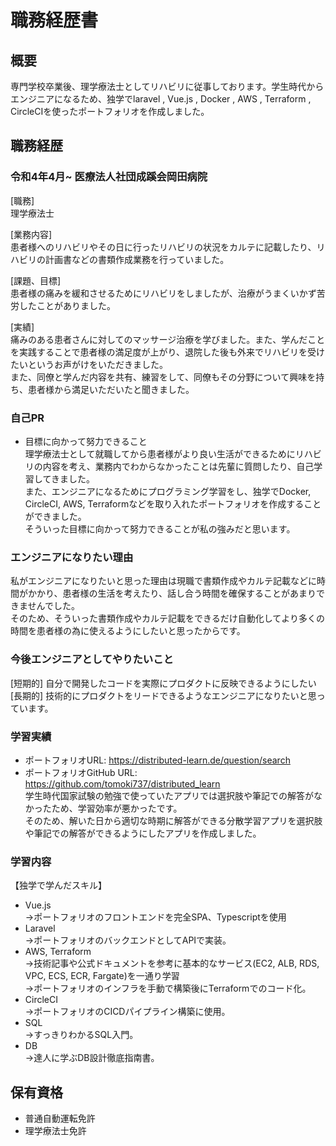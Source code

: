 # 職務経歴書
## 概要
専門学校卒業後、理学療法士としてリハビリに従事しております。学生時代からエンジニアになるため、独学でlaravel , Vue.js , Docker , AWS , Terraform , CircleCIを使ったポートフォリオを作成しました。
## 職務経歴
### 令和4年4月~ 医療法人社団成蹊会岡田病院 
[職務]  
理学療法士

[業務内容]  
患者様へのリハビリやその日に行ったリハビリの状況をカルテに記載したり、リハビリの計画書などの書類作成業務を行っていました。

[課題、目標]  
患者様の痛みを緩和させるためにリハビリをしましたが、治療がうまくいかず苦労したことがありました。

[実績]  
痛みのある患者さんに対してのマッサージ治療を学びました。また、学んだことを実践することで患者様の満足度が上がり、退院した後も外来でリハビリを受けたいというお声がけをいただきました。  
また、同僚と学んだ内容を共有、練習をして、同僚もその分野について興味を持ち、患者様から満足いただいたと聞きました。

### 自己PR
- 目標に向かって努力できること  
理学療法士として就職してから患者様がより良い生活ができるためにリハビリの内容を考え、業務内でわからなかったことは先輩に質問したり、自己学習してきました。  
また、エンジニアになるためにプログラミング学習をし、独学でDocker, CircleCI, AWS, Terraformなどを取り入れたポートフォリオを作成することができました。  
そういった目標に向かって努力できることが私の強みだと思います。

### エンジニアになりたい理由
私がエンジニアになりたいと思った理由は現職で書類作成やカルテ記載などに時間がかかり、患者様の生活を考えたり、話し合う時間を確保することがあまりできませんでした。  
そのため、そういった書類作成やカルテ記載をできるだけ自動化してより多くの時間を患者様の為に使えるようにしたいと思ったからです。


### 今後エンジニアとしてやりたいこと
[短期的]
自分で開発したコードを実際にプロダクトに反映できるようにしたい
[長期的]
技術的にプロダクトをリードできるようなエンジニアになりたいと思っています。


### 学習実績
- ポートフォリオURL: https://distributed-learn.de/question/search
- ポートフォリオGitHub URL: https://github.com/tomoki737/distributed_learn  
学生時代国家試験の勉強で使っていたアプリでは選択肢や筆記での解答がなかったため、学習効率が悪かったです。  
そのため、解いた日から適切な時期に解答ができる分散学習アプリを選択肢や筆記での解答ができるようにしたアプリを作成しました。

### 学習内容
【独学で学んだスキル】
- Vue.js  
→ポートフォリオのフロントエンドを完全SPA、Typescriptを使用
- Laravel  
→ポートフォリオのバックエンドとしてAPIで実装。
- AWS, Terraform  
→技術記事や公式ドキュメントを参考に基本的なサービス(EC2, ALB, RDS, VPC, ECS, ECR, Fargate)を一通り学習  
→ポートフォリオのインフラを手動で構築後にTerraformでのコード化。
- CircleCI  
→ポートフォリオのCICDパイプライン構築に使用。
- SQL  
→すっきりわかるSQL入門。
- DB  
→達人に学ぶDB設計徹底指南書。

## 保有資格
- 普通自動運転免許
- 理学療法士免許
